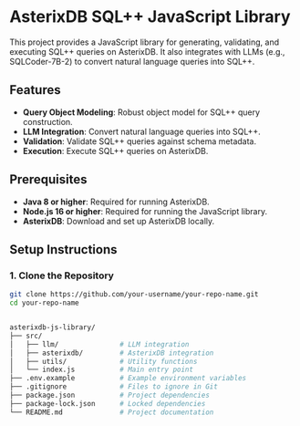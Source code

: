 # AsterixDB SQL++ JavaScript Library

This project provides a JavaScript library for generating, validating, and executing SQL++ queries on AsterixDB. It also integrates with LLMs (e.g., SQLCoder-7B-2) to convert natural language queries into SQL++.

## Features
- **Query Object Modeling**: Robust object model for SQL++ query construction.
- **LLM Integration**: Convert natural language queries into SQL++.
- **Validation**: Validate SQL++ queries against schema metadata.
- **Execution**: Execute SQL++ queries on AsterixDB.

## Prerequisites
- **Java 8 or higher**: Required for running AsterixDB.
- **Node.js 16 or higher**: Required for running the JavaScript library.
- **AsterixDB**: Download and set up AsterixDB locally.

## Setup Instructions

### 1. Clone the Repository
```bash
git clone https://github.com/your-username/your-repo-name.git
cd your-repo-name


asterixdb-js-library/
├── src/
│   ├── llm/               # LLM integration
│   ├── asterixdb/         # AsterixDB integration
│   ├── utils/             # Utility functions
│   └── index.js           # Main entry point
├── .env.example           # Example environment variables
├── .gitignore             # Files to ignore in Git
├── package.json           # Project dependencies
├── package-lock.json      # Locked dependencies
└── README.md              # Project documentation